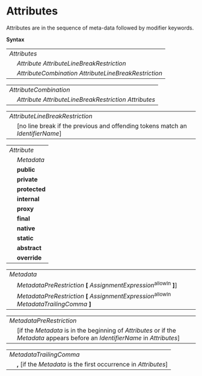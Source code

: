 # Attributes

Attributes are in the sequence of meta-data followed by modifier keywords.

**Syntax**

<table>
    <tr>
        <td colspan="2"><i>Attributes</i></td>
    </tr>
    <tr>
        <td>&nbsp;</td><td><i>Attribute</i> <i>AttributeLineBreakRestriction</i></td>
    </tr>
    <tr>
        <td>&nbsp;</td><td><i>AttributeCombination</i> <i>AttributeLineBreakRestriction</i></td>
    </tr>
</table>

<table>
    <tr>
        <td colspan="2"><i>AttributeCombination</i></td>
    </tr>
    <tr>
        <td>&nbsp;</td><td><i>Attribute</i> <i>AttributeLineBreakRestriction</i> <i>Attributes</i></td>
    </tr>
</table>

<table>
    <tr>
        <td colspan="2"><i>AttributeLineBreakRestriction</i></td>
    </tr>
    <tr>
        <td>&nbsp;</td><td>[no line break if the previous and offending tokens match an <i>IdentifierName</i>]</td>
    </tr>
</table>

<table>
    <tr>
        <td colspan="2"><i>Attribute</i></td>
    </tr>
    <tr>
        <td>&nbsp;</td><td><i>Metadata</i></td>
    </tr>
    <tr>
        <td>&nbsp;</td><td><b>public</b></td>
    </tr>
    <tr>
        <td>&nbsp;</td><td><b>private</b></td>
    </tr>
    <tr>
        <td>&nbsp;</td><td><b>protected</b></td>
    </tr>
    <tr>
        <td>&nbsp;</td><td><b>internal</b></td>
    </tr>
    <tr>
        <td>&nbsp;</td><td><b>proxy</b></td>
    </tr>
    <tr>
        <td>&nbsp;</td><td><b>final</b></td>
    </tr>
    <tr>
        <td>&nbsp;</td><td><b>native</b></td>
    </tr>
    <tr>
        <td>&nbsp;</td><td><b>static</b></td>
    </tr>
    <tr>
        <td>&nbsp;</td><td><b>abstract</b></td>
    </tr>
    <tr>
        <td>&nbsp;</td><td><b>override</b></td>
    </tr>
</table>

<table>
    <tr>
        <td colspan="2"><i>Metadata</i></td>
    </tr>
    <tr>
        <td>&nbsp;</td><td><i>MetadataPreRestriction</i> <b>&#x5B;</b> <i>AssignmentExpression</i><sup>allowIn</sup> <b>&#x5D;</b>]</td>
    </tr>
    <tr>
        <td>&nbsp;</td><td><i>MetadataPreRestriction</i> <b>&#x5B;</b> <i>AssignmentExpression</i><sup>allowIn</sup> <i>MetadataTrailingComma</i> <b>&#x5D;</b></td>
    </tr>
</table>

<table>
    <tr>
        <td colspan="2"><i>MetadataPreRestriction</i></td>
    </tr>
    <tr>
        <td>&nbsp;</td><td>[if the <i>Metadata</i> is in the beginning of <i>Attributes</i> or if the <i>Metadata</i> appears before an <i>IdentifierName</i> in <i>Attributes</i>]</td>
    </tr>
</table>

<table>
    <tr>
        <td colspan="2"><i>MetadataTrailingComma</i></td>
    </tr>
    <tr>
        <td>&nbsp;</td><td><b>,</b> [if the <i>Metadata</i> is the first occurrence in <i>Attributes</i>]</td>
    </tr>
</table>